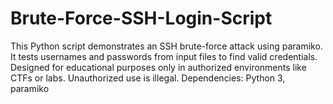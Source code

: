 # Brute-Force-SSH-Login-Script
This Python script demonstrates an SSH brute-force attack using paramiko. It tests usernames and passwords from input files to find valid credentials. Designed for educational purposes only in authorized environments like CTFs or labs. Unauthorized use is illegal. Dependencies: Python 3, paramiko
